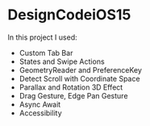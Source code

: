 # DesignCodeiOS15

In this project I used: 
-  Custom Tab Bar
-  States and Swipe Actions
-  GeometryReader and PreferenceKey
-  Detect Scroll with Coordinate Space
-  Parallax and Rotation 3D Effect
-  Drag Gesture, Edge Pan Gesture
-  Async Await
-  Accessibility
